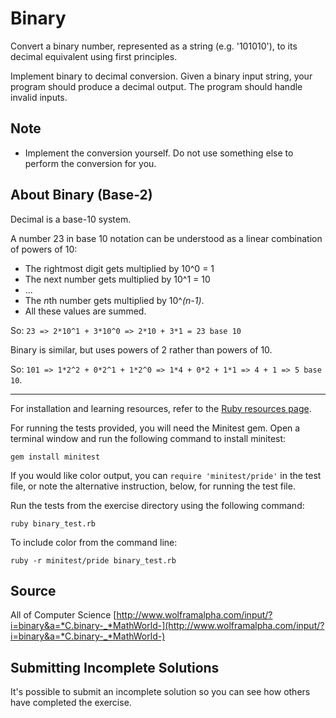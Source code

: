 # Binary

Convert a binary number, represented as a string (e.g. '101010'), to its decimal equivalent using first principles.

Implement binary to decimal conversion. Given a binary input
string, your program should produce a decimal output. The
program should handle invalid inputs.

## Note

- Implement the conversion yourself.
  Do not use something else to perform the conversion for you.

## About Binary (Base-2)

Decimal is a base-10 system.

A number 23 in base 10 notation can be understood
as a linear combination of powers of 10:

- The rightmost digit gets multiplied by 10^0 = 1
- The next number gets multiplied by 10^1 = 10
- ...
- The *n*th number gets multiplied by 10^*(n-1)*.
- All these values are summed.

So: `23 => 2*10^1 + 3*10^0 => 2*10 + 3*1 = 23 base 10`

Binary is similar, but uses powers of 2 rather than powers of 10.

So: `101 => 1*2^2 + 0*2^1 + 1*2^0 => 1*4 + 0*2 + 1*1 => 4 + 1 => 5 base 10`.

* * * *

For installation and learning resources, refer to the
[Ruby resources page](http://exercism.io/languages/ruby/resources).

For running the tests provided, you will need the Minitest gem. Open a
terminal window and run the following command to install minitest:

    gem install minitest

If you would like color output, you can `require 'minitest/pride'` in
the test file, or note the alternative instruction, below, for running
the test file.

Run the tests from the exercise directory using the following command:

    ruby binary_test.rb

To include color from the command line:

    ruby -r minitest/pride binary_test.rb


## Source

All of Computer Science [http://www.wolframalpha.com/input/?i=binary&a=*C.binary-_*MathWorld-](http://www.wolframalpha.com/input/?i=binary&a=*C.binary-_*MathWorld-)

## Submitting Incomplete Solutions
It's possible to submit an incomplete solution so you can see how others have completed the exercise.
